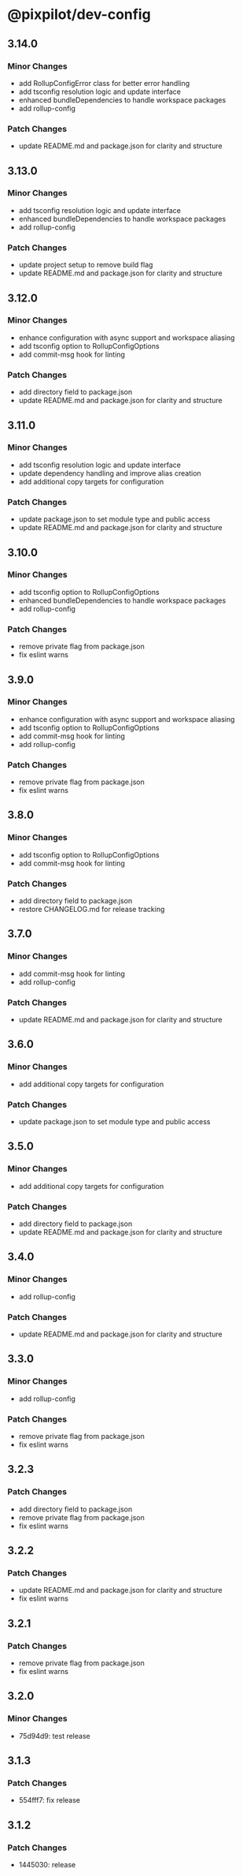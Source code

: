 # @pixpilot/dev-config

## 3.14.0

### Minor Changes

- add RollupConfigError class for better error handling
- add tsconfig resolution logic and update interface
- enhanced bundleDependencies to handle workspace packages
- add rollup-config

### Patch Changes

- update README.md and package.json for clarity and structure

## 3.13.0

### Minor Changes

- add tsconfig resolution logic and update interface
- enhanced bundleDependencies to handle workspace packages
- add rollup-config

### Patch Changes

- update project setup to remove build flag
- update README.md and package.json for clarity and structure

## 3.12.0

### Minor Changes

- enhance configuration with async support and workspace aliasing
- add tsconfig option to RollupConfigOptions
- add commit-msg hook for linting

### Patch Changes

- add directory field to package.json
- update README.md and package.json for clarity and structure

## 3.11.0

### Minor Changes

- add tsconfig resolution logic and update interface
- update dependency handling and improve alias creation
- add additional copy targets for configuration

### Patch Changes

- update package.json to set module type and public access
- update README.md and package.json for clarity and structure

## 3.10.0

### Minor Changes

- add tsconfig option to RollupConfigOptions
- enhanced bundleDependencies to handle workspace packages
- add rollup-config

### Patch Changes

- remove private flag from package.json
- fix eslint warns

## 3.9.0

### Minor Changes

- enhance configuration with async support and workspace aliasing
- add tsconfig option to RollupConfigOptions
- add commit-msg hook for linting
- add rollup-config

### Patch Changes

- remove private flag from package.json
- fix eslint warns

## 3.8.0

### Minor Changes

- add tsconfig option to RollupConfigOptions
- add commit-msg hook for linting

### Patch Changes

- add directory field to package.json
- restore CHANGELOG.md for release tracking

## 3.7.0

### Minor Changes

- add commit-msg hook for linting
- add rollup-config

### Patch Changes

- update README.md and package.json for clarity and structure

## 3.6.0

### Minor Changes

- add additional copy targets for configuration

### Patch Changes

- update package.json to set module type and public access

## 3.5.0

### Minor Changes

- add additional copy targets for configuration

### Patch Changes

- add directory field to package.json
- update README.md and package.json for clarity and structure

## 3.4.0

### Minor Changes

- add rollup-config

### Patch Changes

- update README.md and package.json for clarity and structure

## 3.3.0

### Minor Changes

- add rollup-config

### Patch Changes

- remove private flag from package.json
- fix eslint warns

## 3.2.3

### Patch Changes

- add directory field to package.json
- remove private flag from package.json
- fix eslint warns

## 3.2.2

### Patch Changes

- update README.md and package.json for clarity and structure
- fix eslint warns

## 3.2.1

### Patch Changes

- remove private flag from package.json
- fix eslint warns

## 3.2.0

### Minor Changes

- 75d94d9: test release

## 3.1.3

### Patch Changes

- 554fff7: fix release

## 3.1.2

### Patch Changes

- 1445030: release

